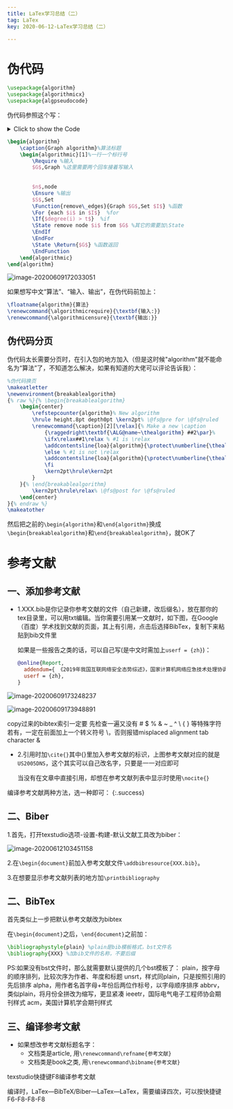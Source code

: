 ```yaml
---
title: LaTex学习总结（二）
tag: LaTex
key: 2020-06-12-LaTex学习总结（二）

---
```


# 伪代码

```latex
\usepackage{algorithm}  
\usepackage{algorithmicx}  
\usepackage{algpseudocode} 
```

伪代码参照这个写：

<details><summary markdown="span">Click to show the Code</summary>
<pre>
    ~~~python
    import os
    ~~~
</pre>
</details>

```latex
\begin{algorithm}
	\caption{Graph algorithm}%算法标题
	\begin{algorithmic}[1]%一行一个标行号
		\Require %输入
		$G$,Graph %这里需要两个回车接着写输入
		
		
		$n$,node
		\Ensure %输出
		$S$,Set
		\Function{remove\_edges}{Graph $G$,Set $I$} %函数
		\For {each $i$ in $I$}  %for
		\If{$degree(i) > t$}  %if
		\State remove node $i$ from $G$ %其它的需要加\State
		\EndIf
		\EndFor
		\State \Return{$G$} %函数返回
		\EndFunction
	\end{algorithmic}
\end{algorithm}
```

![image-20200609172033051](https://xdo0.github.io/imgsrc/image-20200609172033051.png)

如果想写中文“算法”、“输入、输出”，在伪代码前加上：

```latex
\floatname{algorithm}{算法} 
\renewcommand{\algorithmicrequire}{\textbf{输入:}}  
\renewcommand{\algorithmicensure}{\textbf{输出:}}  
```

## 伪代码分页

伪代码太长需要分页时，在引入包的地方加入（但是这时候"algorithm"就不能命名为“算法”了，不知道怎么解决，如果有知道的大佬可以评论告诉我）：

```latex
%伪代码换页
\makeatletter
\newenvironment{breakablealgorithm}
{% raw %}{% \begin{breakablealgorithm}
	\begin{center}
		\refstepcounter{algorithm}% New algorithm
		\hrule height.8pt depth0pt \kern2pt% \@fs@pre for \@fs@ruled
		\renewcommand{\caption}[2][\relax]{% Make a new \caption
			{\raggedright\textbf{\ALG@name~\thealgorithm} ##2\par}%
			\ifx\relax##1\relax % #1 is \relax
			\addcontentsline{loa}{algorithm}{\protect\numberline{\thealgorithm}##2}%
			\else % #1 is not \relax
			\addcontentsline{loa}{algorithm}{\protect\numberline{\thealgorithm}##1}%
			\fi
			\kern2pt\hrule\kern2pt
		}
	}{% \end{breakablealgorithm}
		\kern2pt\hrule\relax% \@fs@post for \@fs@ruled
	\end{center}
}{% endraw %}
\makeatother
```

然后把之前的`\begin{algorithm}`和`\end{algorithm}`换成`\begin{breakablealgorithm}`和`\end{breakablealgorithm}`，就OK了

# 参考文献

## 一、添加参考文献

* 1.XXX.bib是你记录你参考文献的文件（自己新建，改后缀名），放在那你的tex目录里，可以用txt编辑。当你需要引用某一文献时，如下图，在Google（百度）学术找到文献的页面，其上有引用，点击后选择BibTex，复制下来粘贴到bib文件里

   如果是一些报告之类的话，可以自己写(是中文时需加上`userf = {zh}`)：

  ```bib
  @online{Report,
    addendum={ 《2019年我国互联网络安全态势综述》，国家计算机网络应急技术处理协调中心，2020年4月发布 },
    userf = {zh},
  }
  ```

![image-20200609173248237](https://xdo0.github.io/imgsrc/image-20200609173248237.png)

![image-20200609173948891](https://xdo0.github.io/imgsrc/image-20200609173948891.png)

copy过来的bibtex索引一定要 先检查一遍又没有 # $ % & ~ _ ^ \ { } 等特殊字符 若有，一定在前面加上一个转义符号 \，否则报错misplaced alignment tab character &

* 2.引用时加`\cite{}`其中{}里加入参考文献的标识，上图参考文献对应的就是`US2005DNS`，这个其实可以自己改名字，只要是一一对应即可

  当没有在文章中直接引用，却想在参考文献列表中显示时使用`\nocite{}`

编译参考文献两种方法，选一种即可：
{:.success}

##  二、Biber

1.首先，打开texstudio选项-设置-构建-默认文献工具改为biber：

![image-20200612103451158](https://xdo0.github.io/imgsrc/image-20200612103451158.png)

2.在`\begin{document}`前加入参考文献文件`\addbibresource{XXX.bib}`。

3.在想要显示参考文献列表的地方加`\printbibliography`

##  二、BibTex

首先类似上一步把默认参考文献改为bibtex

在`\begin{document}`之后，`\end{document}`之前加：

```latex
\bibliographystyle{plain} %plain是bib模板格式，bst文件名
\bibliography{XXX} %加bib文件的名称，不要后缀
```

PS:如果没有bst文件时，那么就需要默认提供的几个bst模板了：
		plain，按字母的顺序排列，比较次序为作者、年度和标题
		unsrt，样式同plain，只是按照引用的先后排序
		alpha，用作者名首字母+年份后两位作标号，以字母顺序排序
		abbrv，类似plain，将月份全拼改为缩写，更显紧凑
		ieeetr，国际电气电子工程师协会期刊样式
		acm，美国计算机学会期刊样式

## 三、编译参考文献

* 如果想改参考文献标题名字：
  - 文档类是article, 用`\renewcommand\refname{参考文献}`
  - 文档类是book之类, 用`\renewcommand\bibname{参考文献}`

texstudio快捷键F8编译参考文献

编译时，LaTex—BibTeX/Biber—LaTex—LaTex，需要编译四次，可以按快捷键F6-F8-F8-F8

